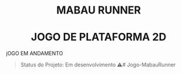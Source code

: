 
<h1 align="center"> MABAU RUNNER </h1>
<h1 align="center"> JOGO DE PLATAFORMA 2D </h1>


<p align="justify"> jOGO EM ANDAMENTO </p>


> Status do Projeto: Em desenvolvimento :warning:# Jogo-MabauRunner
